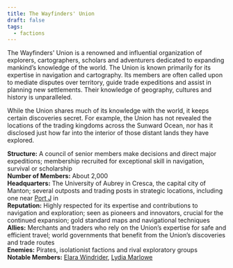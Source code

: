 ```yaml
---
title: The Wayfinders' Union
draft: false
tags:
  - factions
---
```

The Wayfinders' Union is a renowned and influential organization of explorers, cartographers, scholars and adventurers dedicated to expanding mankind’s knowledge of the world. The Union is known primarily for its expertise in navigation and cartography. Its members are often called upon to mediate disputes over territory, guide trade expeditions and assist in planning new settlements. Their knowledge of geography, cultures and history is unparalleled. 

While the Union shares much of its knowledge with the world, it keeps certain discoveries secret. For example, the Union has not revealed the locations of the trading kingdoms across the Sunward Ocean, nor has it disclosed just how far into the interior of those distant lands they have explored.

**Structure:** A council of senior members make decisions and direct major expeditions; membership recruited for exceptional skill in navigation, survival or scholarship<br>
**Number of Members:** About 2,000<br>
**Headquarters:** The University of Aubrey in Cresca, the capital city of Manton; several outposts and trading posts in strategic locations, including one near [Port J](port-j.md) in <br>
**Reputation:** Highly respected for its expertise and contributions to navigation and exploration;  seen as pioneers and innovators, crucial for the continued expansion; gold standard maps and navigational techniques<br>
**Allies:** Merchants and traders who rely on the Union’s expertise for safe and efficient travel; world governments that benefit from the Union’s discoveries and trade routes<br>
**Enemies:** Pirates, isolationist factions and rival exploratory groups<br>
**Notable Members:** [Elara Windrider](elara-windrider.md), [Lydia Marlowe](lydia-marlowe.md)